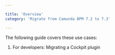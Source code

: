 ```yaml
---

title: 'Overview'
category: 'Migrate from Camunda BPM 7.2 to 7.3'

---
```


The following guide covers these use cases:

1. For developers: Migrating a Cockpit plugin
